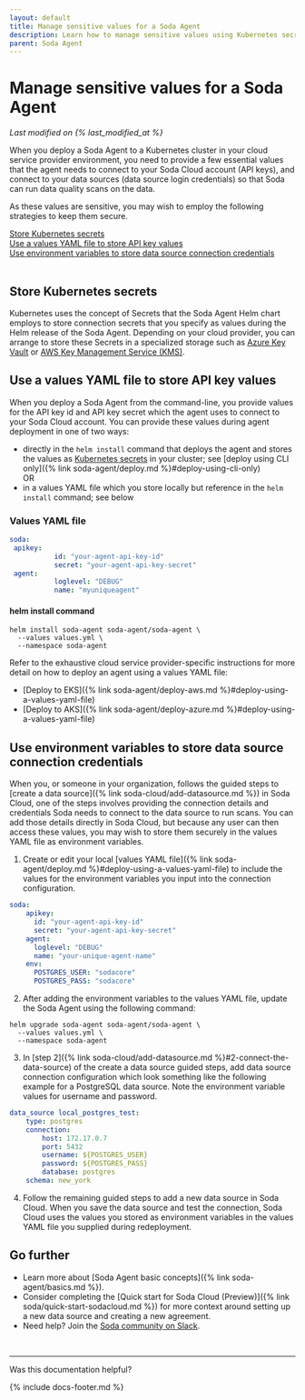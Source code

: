 ```yaml
---
layout: default
title: Manage sensitive values for a Soda Agent
description: Learn how to manage sensitive values using Kubernetes secrets and environment variables.
parent: Soda Agent
---
```


# Manage sensitive values for a Soda Agent
*Last modified on {% last_modified_at %}*

When you deploy a Soda Agent to a Kubernetes cluster in your cloud service provider environment, you need to provide a few essential values that the agent needs to connect to your Soda Cloud account (API keys), and connect to your data sources (data source login credentials) so that Soda can run data quality scans on the data.

As these values are sensitive, you may wish to employ the following strategies to keep them secure.

[Store Kubernetes secrets](#store-kubernetes-secrets)<br />
[Use a values YAML file to store API key values](#use-a-values-yaml-file-to-store-api-key-values)<br />
[Use environment variables to store data source connection credentials](#use-environment-variables-to-store-data-source-connection-credentials)<br />
<br />

## Store Kubernetes secrets

Kubernetes uses the concept of Secrets that the Soda Agent Helm chart employs to store connection secrets that you specify as values during the Helm release of the Soda Agent. Depending on your cloud provider, you can arrange to store these Secrets in a specialized storage such as <a href="https://learn.microsoft.com/en-us/azure/key-vault/general/basic-concepts" target="_blank">Azure Key Vault</a> or <a href="https://docs.aws.amazon.com/kms/latest/developerguide/overview.html" target="_blank">AWS Key Management Service (KMS)</a>.

## Use a values YAML file to store API key values 

When you deploy a Soda Agent from the command-line, you provide values for the API key id and API key secret which the agent uses to connect to your Soda Cloud account. You can provide these values during agent deployment in one of two ways:
* directly in the `helm install` command that deploys the agent and stores the values as <a href="https://kubernetes.io/docs/concepts/configuration/secret/" target="_blank">Kubernetes secrets</a> in your cluster; see [deploy using CLI only]({% link soda-agent/deploy.md %}#deploy-using-cli-only)<br />
OR
* in a values YAML file which you store locally but reference in the `helm install` command; see below

### Values YAML file

```yaml
soda:
 apikey:
           id: "your-agent-api-key-id"
           secret: "your-agent-api-key-secret"
 agent:
           loglevel: "DEBUG"
           name: "myuniqueagent"
```
#### helm install command

```shell
helm install soda-agent soda-agent/soda-agent \
  --values values.yml \
  --namespace soda-agent
```

Refer to the exhaustive cloud service provider-specific instructions for more detail on how to deploy an agent using a values YAML file:
* [Deploy to EKS]({% link soda-agent/deploy-aws.md %}#deploy-using-a-values-yaml-file)
* [Deploy to AKS]({% link soda-agent/deploy-azure.md %}#deploy-using-a-values-yaml-file)


## Use environment variables to store data source connection credentials

When you, or someone in your organization, follows the guided steps to [create a data source]({% link soda-cloud/add-datasource.md %}) in Soda Cloud, one of the steps involves providing the connection details and credentials Soda needs to connect to the data source to run scans. You can add those details directly in Soda Cloud, but because any user can then access these values, you may wish to store them securely in the values YAML file as environment variables. 

1. Create or edit your local [values YAML file]({% link soda-agent/deploy.md %}#deploy-using-a-values-yaml-file) to include the values for the environment variables you input into the connection configuration. 
```yaml
soda:
    apikey:
      id: "your-agent-api-key-id"
      secret: "your-agent-api-key-secret"
    agent:
      loglevel: "DEBUG"
      name: "your-unique-agent-name"
    env:
      POSTGRES_USER: "sodacore"
      POSTGRES_PASS: "sodacore"
```
2. After adding the environment variables to the values YAML file, update the Soda Agent using the following command:
```shell
helm upgrade soda-agent soda-agent/soda-agent \
  --values values.yml \
  --namespace soda-agent
```
3. In [step 2]({% link soda-cloud/add-datasource.md %}#2-connect-the-data-source) of the create a data source guided steps, add data source connection configuration which look something like the following example for a PostgreSQL data source. Note the environment variable values for username and password.
```yaml
data_source local_postgres_test:
    type: postgres
    connection:
        host: 172.17.0.7
        port: 5432
        username: ${POSTGRES_USER}
        password: ${POSTGRES_PASS}
        database: postgres
    schema: new_york
```
4. Follow the remaining guided steps to add a new data source in Soda Cloud. When you save the data source and test the connection, Soda Cloud uses the values you stored as environment variables in the values YAML file you supplied during redeployment.


## Go further

* Learn more about [Soda Agent basic concepts]({% link soda-agent/basics.md %}).
* Consider completing the [Quick start for Soda Cloud (Preview)]({% link soda/quick-start-sodacloud.md %}) for more context around setting up a new data source and creating a new agreement.
* Need help? Join the <a href="https://community.soda.io/slack" target="_blank"> Soda community on Slack</a>.
<br />

---

Was this documentation helpful?

<!-- LikeBtn.com BEGIN -->
<span class="likebtn-wrapper" data-theme="tick" data-i18n_like="Yes" data-ef_voting="grow" data-show_dislike_label="true" data-counter_zero_show="true" data-i18n_dislike="No"></span>
<script>(function(d,e,s){if(d.getElementById("likebtn_wjs"))return;a=d.createElement(e);m=d.getElementsByTagName(e)[0];a.async=1;a.id="likebtn_wjs";a.src=s;m.parentNode.insertBefore(a, m)})(document,"script","//w.likebtn.com/js/w/widget.js");</script>
<!-- LikeBtn.com END -->

{% include docs-footer.md %}
